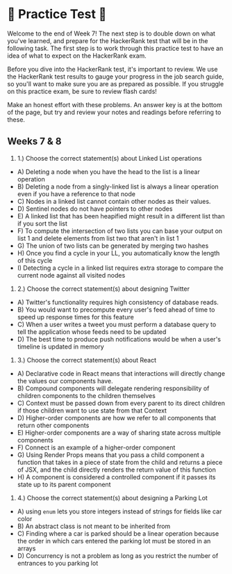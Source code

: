 # 🚨 Practice Test 🚨 

Welcome to the end of Week 7! The next step is to double down on what you've learned, and prepare for the HackerRank test that will be in the following task. The first step is to work through this practice test to have an idea of what to expect on the HackerRank exam.

Before you dive into the HackerRank test, it's important to review. We use the HackerRank test results to gauge your progress in the job search guide, so you'll want to make sure you are as prepared as possible. If you struggle on this practice exam, be sure to review flash cards!

Make an honest effort with these problems. An answer key is at the bottom of the page, but try and review your notes and readings before referring to these. 

## Weeks 7 & 8

1. 1.) Choose the correct statement(s) about Linked List operations
  * A) Deleting a node when you have the head to the list is a linear operation
  * B) Deleting a node from a singly-linked list is always a linear operation even if you have a reference to that node
  * C) Nodes in a linked list cannot contain other nodes as their values.
  * D) Sentinel nodes do not have pointers to other nodes
  * E) A linked list that has been heapified might result in a different list than if you sort the list
  * F) To compute the intersection of two lists you can base your output on list 1 and delete elements from list two that aren't in list 1
  * G) The union of two lists can be generated by merging two hashes
  * H) Once you find a cycle in your LL, you automatically know the length of this cycle
  * I) Detecting a cycle in a linked list requires extra storage to compare the current node against all visited nodes
1. 2.) Choose the correct statement(s) about designing Twitter
  * A) Twitter's functionality requires high consistency of database reads.
  * B) You would want to precompute every user's feed ahead of time to speed up response times for this feature
  * C) When a user writes a tweet you must perform a database query to tell the application whose feeds need to be updated
  * D) The best time to produce push notifications would be when a user's timeline is updated in memory
1. 3.) Choose the correct statement(s) about React
  * A) Declarative code in React means that interactions will directly change the values our components have.
  * B) Compound components will delegate rendering responsibility of children components to the children themselves
  * C) Context must be passed down from every parent to its direct children if those children want to use state from that Context
  * D) Higher-order components are how we refer to all components that return other components
  * E) Higher-order components are a way of sharing state across multiple components
  * F) Connect is an example of a higher-order component
  * G) Using Render Props means that you pass a child component a function that takes in a piece of state from the child and returns a piece of JSX, and the child directly renders the return value of this function
  * H) A component is considered a controlled component if it passes its state up to its parent component
1. 4.) Choose the correct statement(s) about designing a Parking Lot
  * A) using `enum` lets you store integers instead of strings for fields like car color
  * B) An abstract class is not meant to be inherited from
  * C) Finding where a car is parked should be a linear operation because the order in which cars entered the parking lot must be stored in an arrays
  * D) Concurrency is not a problem as long as you restrict the number of entrances to you parking lot